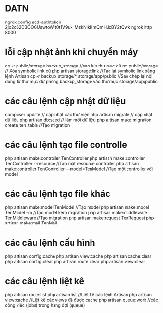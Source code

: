 # DATN

ngrok config add-authtoken 2jo2c62D3OOGUswtoWIt0t1V9uk_MzkNikKmQmHJcBY2tQwk
ngrok http 8000

# lỗi cập nhật ảnh khi chuyển máy

cp -r public/storage backup_storage //sao lưu thư mục cũ
rm public/storage // Xóa symbolic link cũ
php artisan storage:link //Tạo lại symbolic link bằng lệnh Artisan
cp -r backup_storage/\* storage/app/public //Sao chép lại nội dung từ thư mục dự phòng backup_storage vào thư mục storage/app/public

# các câu lệnh cập nhật dữ liệu

composer update // cập nhật các thư viện
php artisan migrate // cập nhật dữ liệu
php artisan db:seed // làm mới dữ liệu
php artisan make:migration create_ten_table //Tạo migration

# các câu lệnh tạo file controlle

php artisan make:controller TenController
php artisan make:controller TenController --resource //Tạo một resource controller
php artisan make:controller TenController --model=TenModel //Tạo một controller với model

# các câu lệnh tạo file khác

php artisan make:model TenModel //Tạo model
php artisan make:model TenModel -m //Tạo model kèm migration
php artisan make:middleware TenMiddleware //Tạo migration
php artisan make:request TenRequest
php artisan make:mail TenMail

# các câu lệnh cấu hình

php artisan config:cache
php artisan view:cache
php artisan cache:clear
php artisan config:clear
php artisan route:clear
php artisan view:clear

# các câu lệnh liệt kê

php artisan route:list
php artisan list //Liệt kê các lệnh Artisan
php artisan view:cache //Liệt kê các views đã được cache
php artisan queue:work //các công việc (jobs) trong hàng đợi (queue)
